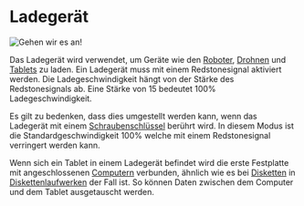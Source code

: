 # Ladegerät

![Gehen wir es an!](oredict:opencomputers:charger)

Das Ladegerät wird verwendet, um Geräte wie den [Roboter](robot.md), [Drohnen](../item/drone.md) und [Tablets](../item/tablet.md) zu laden. Ein Ladegerät muss mit einem Redstonesignal aktiviert werden. Die Ladegeschwindigkeit hängt von der Stärke des Redstonesignals ab. Eine Stärke von 15 bedeutet 100% Ladegeschwindigkeit.

Es gilt zu bedenken, dass dies umgestellt werden kann, wenn das Ladegerät mit einem [Schraubenschlüssel](../item/wrench.md) berührt wird. In diesem Modus ist die Standardgeschwindigkeit 100% welche mit einem Redstonesignal verringert werden kann.

Wenn sich ein Tablet in einem Ladegerät befindet wird die erste Festplatte mit angeschlossenen [Computern](../general/computer.md) verbunden, ähnlich wie es bei [Disketten](../item/floppy.md) in [Diskettenlaufwerken](diskDrive.md) der Fall ist. So können Daten zwischen dem Computer und dem Tablet ausgetauscht werden.
